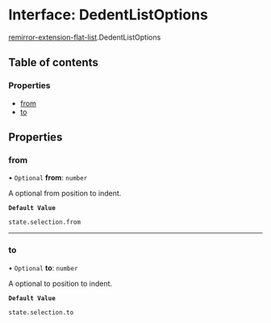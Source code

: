 # Interface: DedentListOptions

[remirror-extension-flat-list](../modules/remirror_extension_flat_list.md).DedentListOptions

## Table of contents

### Properties

- [from](remirror_extension_flat_list.DedentListOptions.md#from)
- [to](remirror_extension_flat_list.DedentListOptions.md#to)

## Properties

### from

• `Optional` **from**: `number`

A optional from position to indent.

**`Default Value`**

`state.selection.from`

___

### to

• `Optional` **to**: `number`

A optional to position to indent.

**`Default Value`**

`state.selection.to`
